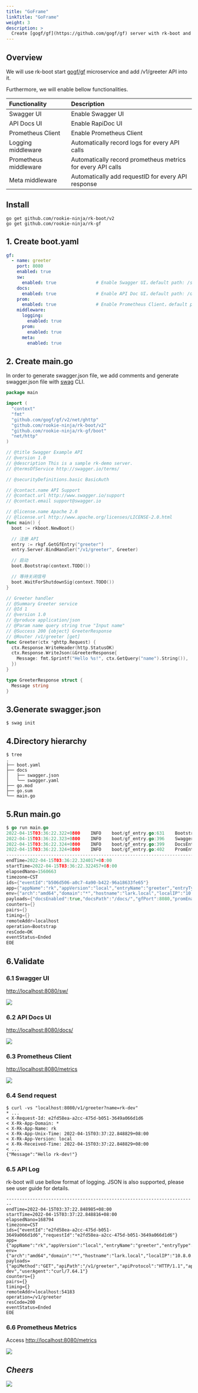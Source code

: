 ```yaml
---
title: "GoFrame"
linkTitle: "GoFrame"
weight: 3
description: >
  Create [gogf/gf](https://github.com/gogf/gf) server with rk-boot and rk-gf plugins.
---
```


## Overview
We will use rk-boot start [gogf/gf](https://github.com/gogf/gf) microservice and add /v1/greeter API into it.

Furthermore, we will enable bellow functionalities.

| Functionality         | Description                                                 |
|:----------------------|:------------------------------------------------------------|
| Swagger UI            | Enable Swagger UI                                           |
| API Docs UI           | Enable RapiDoc UI                                           |
| Prometheus Client     | Enable Prometheus Client                                    |
| Logging middleware    | Automatically record logs for every API calls               |
| Prometheus middleware | Automatically record prometheus metrics for every API calls |
| Meta middleware       | Automatically add requestID for every API response          |

## Install
```shell script
go get github.com/rookie-ninja/rk-boot/v2
go get github.com/rookie-ninja/rk-gf
```

## 1. Create boot.yaml
```yaml
gf:
  - name: greeter
    port: 8080
    enabled: true
    sw:
      enabled: true               # Enable Swagger UI，default path: /sw
    docs:
      enabled: true               # Enable API Doc UI，default path: /docs
    prom:
      enabled: true               # Enable Prometheus Client，default path: /metrics
    middleware:
      logging:
        enabled: true
      prom:
        enabled: true
      meta:
        enabled: true
```

## 2. Create main.go
In order to generate swagger.json file, we add comments and generate swagger.json file with [swag](https://github.com/swaggo/swag) CLI.

```go
package main

import (
  "context"
  "fmt"
  "github.com/gogf/gf/v2/net/ghttp"
  "github.com/rookie-ninja/rk-boot/v2"
  "github.com/rookie-ninja/rk-gf/boot"
  "net/http"
)

// @title Swagger Example API
// @version 1.0
// @description This is a sample rk-demo server.
// @termsOfService http://swagger.io/terms/

// @securityDefinitions.basic BasicAuth

// @contact.name API Support
// @contact.url http://www.swagger.io/support
// @contact.email support@swagger.io

// @license.name Apache 2.0
// @license.url http://www.apache.org/licenses/LICENSE-2.0.html
func main() {
  boot := rkboot.NewBoot()

  // 注册 API
  entry := rkgf.GetGfEntry("greeter")
  entry.Server.BindHandler("/v1/greeter", Greeter)

  // 启动
  boot.Bootstrap(context.TODO())

  // 等待关闭信号
  boot.WaitForShutdownSig(context.TODO())
}

// Greeter handler
// @Summary Greeter service
// @Id 1
// @version 1.0
// @produce application/json
// @Param name query string true "Input name"
// @Success 200 {object} GreeterResponse
// @Router /v1/greeter [get]
func Greeter(ctx *ghttp.Request) {
  ctx.Response.WriteHeader(http.StatusOK)
  ctx.Response.WriteJson(&GreeterResponse{
    Message: fmt.Sprintf("Hello %s!", ctx.GetQuery("name").String()),
  })
}

type GreeterResponse struct {
  Message string
}
```

## 3.Generate swagger.json

```shell
$ swag init
```

## 4.Directory hierarchy
```shell
$ tree
.
├── boot.yaml
├── docs
│   ├── swagger.json
│   └── swagger.yaml
├── go.mod
├── go.sum
└── main.go
```

## 5.Run main.go
```go
$ go run main.go
2022-04-15T03:36:22.322+0800    INFO    boot/gf_entry.go:631    Bootstrap gfEntry       {"eventId": "b506d506-a0c7-4a90-b422-96a18633fe65", "entryName": "greeter", "entryType": "GoFrameEntry"}
2022-04-15T03:36:22.323+0800    INFO    boot/gf_entry.go:396    SwaggerEntry: http://localhost:8080/sw/
2022-04-15T03:36:22.324+0800    INFO    boot/gf_entry.go:399    DocsEntry: http://localhost:8080/docs/
2022-04-15T03:36:22.324+0800    INFO    boot/gf_entry.go:402    PromEntry: http://localhost:8080/metrics
------------------------------------------------------------------------
endTime=2022-04-15T03:36:22.324017+08:00
startTime=2022-04-15T03:36:22.322457+08:00
elapsedNano=1560663
timezone=CST
ids={"eventId":"b506d506-a0c7-4a90-b422-96a18633fe65"}
app={"appName":"rk","appVersion":"local","entryName":"greeter","entryType":"GoFrameEntry"}
env={"arch":"amd64","domain":"*","hostname":"lark.local","localIP":"10.8.0.6","os":"darwin"}
payloads={"docsEnabled":true,"docsPath":"/docs/","gfPort":8080,"promEnabled":true,"promPath":"/metrics","promPort":8080,"swEnabled":true,"swPath":"/sw/"}
counters={}
pairs={}
timing={}
remoteAddr=localhost
operation=Bootstrap
resCode=OK
eventStatus=Ended
EOE
```

## 6.Validate
### 6.1 Swagger UI
[http://localhost:8080/sw/](http://localhost:8080/sw/)

![](/rk-boot/example/sw.png)

### 6.2 API Docs UI
[http://localhost:8080/docs/](http://localhost:8080/docs/)

![](/rk-boot/example/docs.png)

### 6.3 Prometheus Client
[http://localhost:8080/metrics](http://localhost:8080/metrics)

![](/rk-boot/example/metrics.png)

### 6.4 Send request
```shell
$ curl -vs "localhost:8080/v1/greeter?name=rk-dev"
* ...
< X-Request-Id: e2fd58ea-a2cc-475d-b051-3649a066d1d6
< X-Rk-App-Domain: *
< X-Rk-App-Name: rk
< X-Rk-App-Unix-Time: 2022-04-15T03:37:22.848829+08:00
< X-Rk-App-Version: local
< X-Rk-Received-Time: 2022-04-15T03:37:22.848829+08:00
< ...
{"Message":"Hello rk-dev!"}
```

### 6.5 API Log
rk-boot will use bellow format of logging. JSON is also supported, please see user guide for details.

```shell
------------------------------------------------------------------------
endTime=2022-04-15T03:37:22.848985+08:00
startTime=2022-04-15T03:37:22.848816+08:00
elapsedNano=168794
timezone=CST
ids={"eventId":"e2fd58ea-a2cc-475d-b051-3649a066d1d6","requestId":"e2fd58ea-a2cc-475d-b051-3649a066d1d6"}
app={"appName":"rk","appVersion":"local","entryName":"greeter","entryType":"GoFrameEntry"}
env={"arch":"amd64","domain":"*","hostname":"lark.local","localIP":"10.8.0.6","os":"darwin"}
payloads={"apiMethod":"GET","apiPath":"/v1/greeter","apiProtocol":"HTTP/1.1","apiQuery":"name=rk-dev","userAgent":"curl/7.64.1"}
counters={}
pairs={}
timing={}
remoteAddr=localhost:54183
operation=/v1/greeter
resCode=200
eventStatus=Ended
EOE
```

### 6.6 Prometheus Metrics
Access [http://localhost:8080/metrics](http://localhost:8080/metrics)

![](/rk-boot/example/api-metrics-gin.png)

## _**Cheers**_
![](/rk-boot/user-guide/cheers.png)